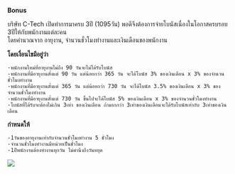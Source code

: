 <B>Bonus</B>

บริษัท C-Tech เปิดทำการมาครบ 3ปี (1095วัน) พอดีจึงต้องการจ่ายโบนัสเนื่องในโอกาสครบรอบ 3ปีให้กับพนักงานแต่ละคน<br> 
โดยคำนวณจาก อายุงาน, จำนวนชั่วโมงทำงานและเงินเดือนของพนักงาน

<B>โดยเงื่อนไขมีอยู่ว่า</B>
~~~
-พนักงานใหม่ที่อายุงานไม่ถึง 90 วันจะไม่ได้รับโบนัส 
-พนักงานที่มีอายุงานตั้งแต่ 90 วัน แต่น้อยกว่า 365 วัน จะได้โบนัส 3% ของเงินเดือน x 3% ของจำนวนชั่วโมงทำงาน
-พนักงานที่มีอายุงานตั้งแต่ 365 วัน แต่น้อยกว่า 730 วัน จะได้โบนัส 3.5% ของเงินเดือน x 3% ของจำนวนชั่วโมงทำงาน
-พนักงานที่มีอายุงานตั้งแต่ 730 วัน ขึ้นไปจะได้โบนัส 5% ของเงินเดือน x 3% ของจำนวนชั่วโมงทำงาน
-โบนัสที่ได้รับจะต้องไม่เกิน 3เท่า ของเงินเดือน ถ้ามากกว่า 3เท่าของเงินเดือนจะได้รับโบนัสเท่ากับ 3เท่าของเงินเดือน
~~~
<B>กำหนดให้</B>
~~~
-1วันของอายุงานเท่ากับจำนวนชั่วโมงทำงาน 5 ชั่วโมง
-จำนวนชั่วโมงทำงานมีหน่วยเป็นชั่วโมง
-1ปีพนักงานต้องทำงานทุกวัน ไม่คำนึงถึงวันหยุด

~~~
<img src="https://www.img.in.th/images/f942f568868f2d18c75e20c1323b8969.png" border="0">
